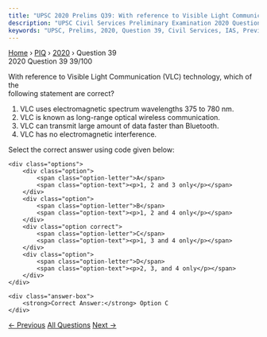 ```yaml
---
title: "UPSC 2020 Prelims Q39: With reference to Visible Light Communication (VLC) technolo..."
description: "UPSC Civil Services Preliminary Examination 2020 Question 39 with options and answer"
keywords: "UPSC, Prelims, 2020, Question 39, Civil Services, IAS, Previous Year Questions"
---
```


<nav class="breadcrumb">
    <a href="../../">Home</a>
    <span>›</span>
    <a href="../">PIQ</a>
    <span>›</span>
    <a href="./">2020</a>
    <span>›</span>
    <span>Question 39</span>
</nav>

<div class="question-header">
    <div class="question-meta">
        <span class="year-badge">2020</span>
        <span class="question-number">Question 39</span>
        <span class="progress">39/100</span>
    </div>
    <div class="progress-bar">
        <div class="progress-fill" style="width: 39.0%"></div>
    </div>
</div>

<div class="question-content">
    <div class="question-text">
        <p>With reference to Visible Light Communication (VLC) technology, which of the<br />
following statement are correct?</p>
<ol>
<li>VLC uses electromagnetic spectrum wavelengths 375 to 780 nm.</li>
<li>VLC is known as long-range optical wireless communication.</li>
<li>VLC can transmit large amount of data faster than Bluetooth.</li>
<li>VLC has no electromagnetic interference.</li>
</ol>
<p>Select the correct answer using code given below:</p>
    </div>
    
    <div class="options">
        <div class="option">
            <span class="option-letter">A</span>
            <span class="option-text"><p>1, 2 and 3 only</p></span>
        </div>
        <div class="option">
            <span class="option-letter">B</span>
            <span class="option-text"><p>1, 2 and 4 only</p></span>
        </div>
        <div class="option correct">
            <span class="option-letter">C</span>
            <span class="option-text"><p>1, 3 and 4 only</p></span>
        </div>
        <div class="option">
            <span class="option-letter">D</span>
            <span class="option-text"><p>2, 3, and 4 only</p></span>
        </div>
    </div>

    <div class="answer-box">
        <strong>Correct Answer:</strong> Option C
    </div>
</div>

<div class="question-nav">
    <a href="../q038-with-the-present-state-of-development-artificial-i/" class="nav-btn prev">← Previous</a>
    <a href="../" class="nav-btn center">All Questions</a>
    <a href="../q040-with-reference-to-blockchain-technology-consider-t/" class="nav-btn next">Next →</a>
</div>

